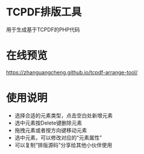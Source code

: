 # TCPDF排版工具

用于生成基于TCPDF的PHP代码

# 在线预览

<https://zhanguangcheng.github.io/tcpdf-arrange-tool/>

# 使用说明

* 选择合适的元素类型，点击空白处新增元素
* 选中元素按Delete键删除元素
* 拖拽元素或者按方向键移动元素
* 选中元素，可以修改对应的“元素属性”
* 可以复制“排版源码”分享给其他小伙伴使用
